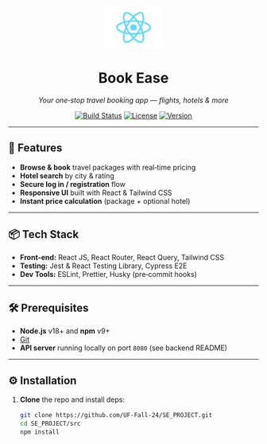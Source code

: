 <p align="center">
  <img src="/src/logo.svg" alt="Book Ease Logo" width="120" />
  <h1 align="center">Book Ease</h1>
  <p align="center">
    <em>Your one‑stop travel booking app — flights, hotels & more</em>
  </p>
  <p align="center">
    <a href="https://github.com/UF-Fall-24/SE_PROJECT/actions"><img src="https://img.shields.io/github/actions/workflow/status/UF-Fall-24/SE_PROJECT/frontend-ci.yml?branch=main&style=flat-square" alt="Build Status" /></a>
    <a href="https://github.com/UF-Fall-24/SE_PROJECT/blob/main/LICENSE"><img src="https://img.shields.io/github/license/UF-Fall-24/SE_PROJECT?style=flat-square" alt="License" /></a>
    <a href="https://github.com/UF-Fall-24/SE_PROJECT/releases"><img src="https://img.shields.io/github/v/release/UF-Fall-24/SE_PROJECT?style=flat-square" alt="Version" /></a>
  </p>
</p>

---

## 🚀 Features

- **Browse & book** travel packages with real‑time pricing  
- **Hotel search** by city & rating  
- **Secure log in / registration** flow  
- **Responsive UI** built with React & Tailwind CSS  
- **Instant price calculation** (package + optional hotel)  

---

## 📦 Tech Stack

- **Front‑end:** React JS, React Router, React Query, Tailwind CSS  
- **Testing:** Jest & React Testing Library, Cypress E2E  
- **Dev Tools:** ESLint, Prettier, Husky (pre‑commit hooks)  

---

## 🛠️ Prerequisites

- **Node.js** v18+ and **npm** v9+  
- [Git](https://git-scm.com/)  
- **API server** running locally on port `8080` (see backend README)  

---

## ⚙️ Installation

1. **Clone** the repo and install deps:
   ```bash
   git clone https://github.com/UF-Fall-24/SE_PROJECT.git
   cd SE_PROJECT/src
   npm install
